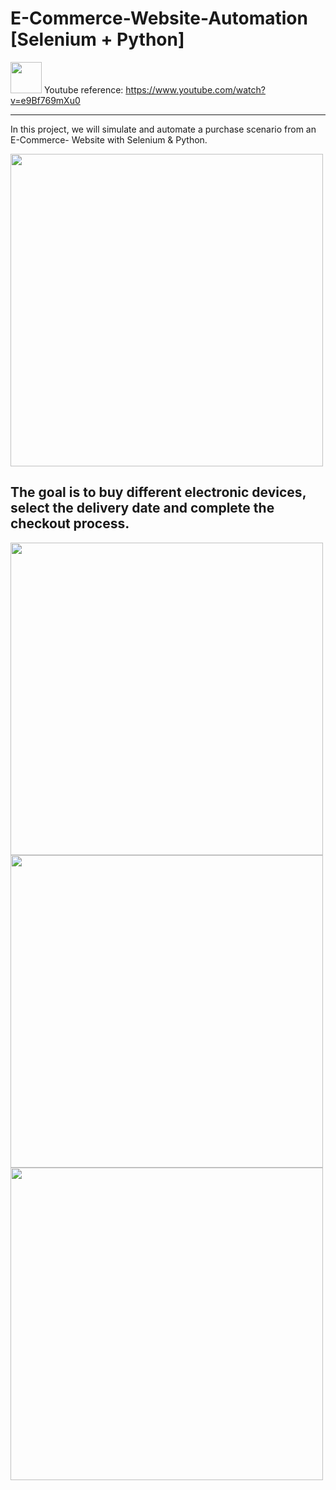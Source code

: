 # E-Commerce-Website-Automation [Selenium + Python]


<img src='./pictures/YT.PNG' width=50> Youtube reference: https://www.youtube.com/watch?v=e9Bf769mXu0

-----------------------------------------------------------------------------------------------------


In this project, we will simulate and automate a purchase scenario from an E-Commerce- Website with Selenium & Python.


<img src='./pictures/Selenium_Python.jpeg' width=500>

The goal is to buy different electronic devices, select the delivery date and complete the checkout process.
--------------------------------------------

<img src='./pictures/ecom_1.PNG' width=500>
<img src='./pictures/ecom_2.PNG' width=500>
<img src='./pictures/ecom_3.PNG' width=500>
